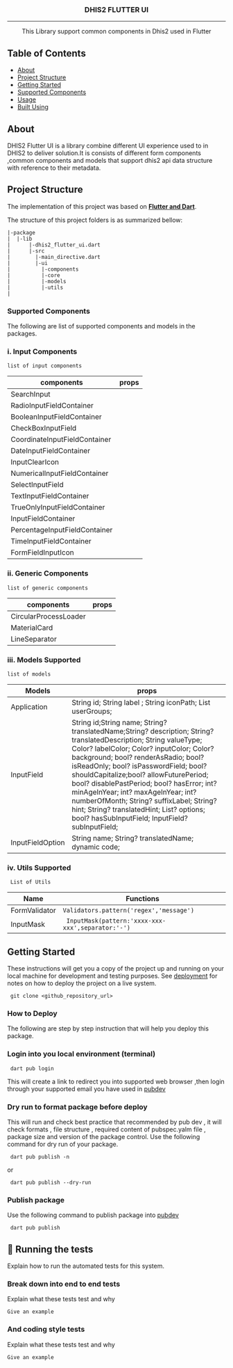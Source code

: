 <h3 align="center">DHIS2 FLUTTER  UI </h3>

---

<p align="center"> This Library support  common components in Dhis2 used in Flutter 
    <br> 
</p>

## Table of Contents

- [About](#about)
- [Project Structure](#structure)
- [Getting Started](#getting_started)
- [Supported Components](#deployment)
- [Usage](#usage)
- [Built Using](#built_using)

## About <a name = "about"></a>

DHIS2 Flutter UI is a library combine different UI experience used to in DHIS2 to deliver solution.It is consists of different form components ,common components and models that support dhis2 api data structure with reference to their metadata.

## <a name='structure'></a>Project Structure

The implementation of this project was based on [**Flutter and Dart**](https://flutter.dev/).

The structure of this project folders is as summarized bellow:

```
|-package
|  |-lib
|      |-dhis2_flutter_ui.dart
|      |-src
|        |-main_directive.dart
|        |-ui
|          |-components
|          |-core
|          |-models
|          |-utils
|
```

### Supported Components

The following are list of supported components and models in the packages.

### i. Input Components

```
list of input components

```

| components                    | props |
| ----------------------------- | ----- |
| SearchInput                   |       |
| RadioInputFieldContainer      |       |
| BooleanInputFieldContainer    |       |
| CheckBoxInputField            |       |
| CoordinateInputFieldContainer |       |
| DateInputFieldContainer       |       |
| InputClearIcon                |       |
| NumericalInputFieldContainer  |       |
| SelectInputField              |       |
| TextInputFieldContainer       |       |
| TrueOnlyInputFieldContainer   |       |
| InputFieldContainer           |       |
| PercentageInputFieldContainer |       |
| TimeInputFieldContainer       |       |
| FormFieldInputIcon            |       |

### ii. Generic Components

```
list of generic components

```

| components            | props |
| --------------------- | ----- |
| CircularProcessLoader |       |
| MaterialCard          |       |
| LineSeparator         |       |

### iii. Models Supported

```
list of models

```

| Models           | props                                                                                                                                                                                                                                                                                                                                                                                                                                                                                                                                        |
| ---------------- | -------------------------------------------------------------------------------------------------------------------------------------------------------------------------------------------------------------------------------------------------------------------------------------------------------------------------------------------------------------------------------------------------------------------------------------------------------------------------------------------------------------------------------------------- |
| Application      | String id; String label ; String iconPath; List<String> userGroups;                                                                                                                                                                                                                                                                                                                                                                                                                                                                          |
| InputField       | String id;String name; String? translatedName;String? description; String? translatedDescription; String valueType; Color? labelColor; Color? inputColor; Color? background; bool? renderAsRadio; bool? isReadOnly; bool? isPasswordField; bool? shouldCapitalize;bool? allowFuturePeriod; bool? disablePastPeriod; bool? hasError; int? minAgeInYear; int? maxAgeInYear; int? numberOfMonth; String? suffixLabel; String? hint; String? translatedHint; List<InputFieldOption>? options; bool? hasSubInputField; InputField? subInputField; |
| InputFieldOption | String name; String? translatedName; dynamic code;                                                                                                                                                                                                                                                                                                                                                                                                                                                                                           |

### iv. Utils Supported

```
 List of Utils
```

| Name          | Functions                                          |
| ------------- | -------------------------------------------------- |
| FormValidator | `Validators.pattern('regex','message')`            |
| InputMask     | ` InputMask(pattern:'xxxx-xxx-xxx',separator:'-')` |

## Getting Started <a name = "getting_started"></a>

These instructions will get you a copy of the project up and running on your local machine for development and testing purposes. See [deployment](#deployment) for notes on how to deploy the project on a live system.

```
 git clone <github_repository_url>
```

### How to Deploy

The following are step by step instruction that will help you deploy this package.

### Login into you local environment (terminal)

```
 dart pub login

```

This will create a link to redirect you into supported web browser ,then login through your supported email you have used in <a href="https://pub.dev/"> pubdev</a>

### Dry run to format package before deploy

This will run and check best practice that recommended by pub dev , it will check formats , file structure , required content of pubspec.yalm file , package size and version of the package control.
Use the following command for dry run of your package.

```
 dart pub publish -n

```

or

```
 dart pub publish --dry-run

```

### Publish package

Use the following command to publish package into <a href="https://pub.dev/"> pubdev<a/>

```
 dart pub publish

```

## 🔧 Running the tests <a name = "tests"></a>

Explain how to run the automated tests for this system.

### Break down into end to end tests

Explain what these tests test and why

```
Give an example
```

### And coding style tests

Explain what these tests test and why

```
Give an example
```
